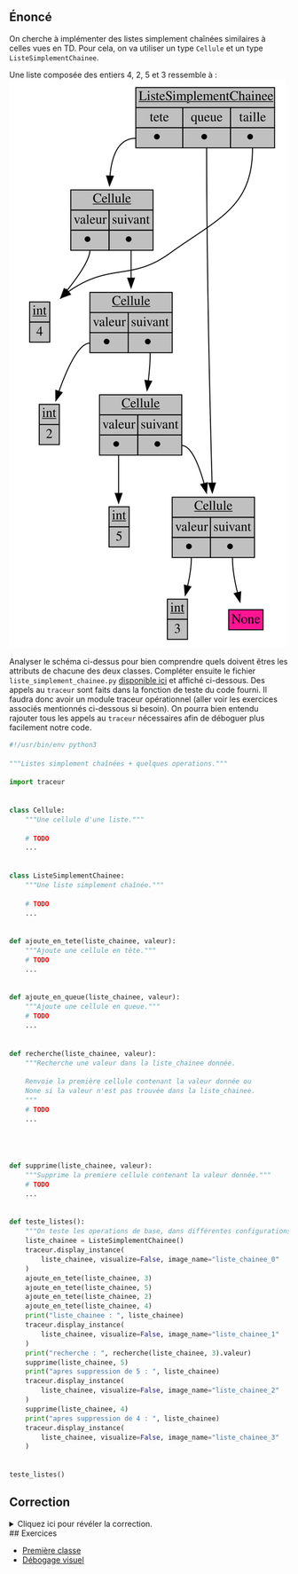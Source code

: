 ## Énoncé

On cherche à implémenter des listes simplement chaînées similaires à celles vues en TD.
Pour cela, on va utiliser un type `Cellule` et un type `ListeSimplementChainee`.

Une liste composée des entiers 4, 2, 5 et 3 ressemble à :
![liste simplement chaînée](liste_simplement_chainee.svg)

Analyser le schéma ci-dessus pour bien comprendre quels doivent êtres les attributs de chacune des deux classes.
Compléter ensuite le fichier `liste_simplement_chainee.py` [disponible ici](liste_simplement_chainee.py) et affiché ci-dessous.
Des appels au `traceur` sont faits dans la fonction de teste du code fourni.
Il faudra donc avoir un module traceur opérationnel (aller voir les exercices associés mentionnés ci-dessous si besoin).
On pourra bien entendu rajouter tous les appels au `traceur` nécessaires afin de déboguer plus facilement notre code.

```python
#!/usr/bin/env python3

"""Listes simplement chaînées + quelques operations."""

import traceur


class Cellule:
    """Une cellule d'une liste."""

    # TODO
    ...


class ListeSimplementChainee:
    """Une liste simplement chaînée."""

    # TODO
    ...


def ajoute_en_tete(liste_chainee, valeur):
    """Ajoute une cellule en tête."""
    # TODO
    ...


def ajoute_en_queue(liste_chainee, valeur):
    """Ajoute une cellule en queue."""
    # TODO
    ...


def recherche(liste_chainee, valeur):
    """Recherche une valeur dans la liste_chainee donnée.

    Renvoie la première cellule contenant la valeur donnée ou
    None si la valeur n'est pas trouvée dans la liste_chainee.
    """
    # TODO
    ...




def supprime(liste_chainee, valeur):
    """Supprime la premiere cellule contenant la valeur donnée."""
    # TODO
    ...


def teste_listes():
    """On teste les operations de base, dans différentes configurations."""
    liste_chainee = ListeSimplementChainee()
    traceur.display_instance(
        liste_chainee, visualize=False, image_name="liste_chainee_0"
    )
    ajoute_en_tete(liste_chainee, 3)
    ajoute_en_tete(liste_chainee, 5)
    ajoute_en_tete(liste_chainee, 2)
    ajoute_en_tete(liste_chainee, 4)
    print("liste_chainee : ", liste_chainee)
    traceur.display_instance(
        liste_chainee, visualize=False, image_name="liste_chainee_1"
    )
    print("recherche : ", recherche(liste_chainee, 3).valeur)
    supprime(liste_chainee, 5)
    print("apres suppression de 5 : ", liste_chainee)
    traceur.display_instance(
        liste_chainee, visualize=False, image_name="liste_chainee_2"
    )
    supprime(liste_chainee, 4)
    print("apres suppression de 4 : ", liste_chainee)
    traceur.display_instance(
        liste_chainee, visualize=False, image_name="liste_chainee_3"
    )


teste_listes()
```

## Correction
<details markdown="1">
<summary>Cliquez ici pour révéler la correction.</summary>

Voici les quatre images correspondant aux appels au `traceur` que l'on doit obtenir :

*liste_chainee_0.svg* :

![liste_chainee_0.svg](liste_chainee_0.svg)

*liste_chainee_1.svg* :

![liste_chainee_1.svg](liste_chainee_1.svg)

*liste_chainee_2.svg* :

![liste_chainee_2.svg](liste_chainee_2.svg)

*liste_chainee_3.svg* :

![liste_chainee_3.svg](liste_chainee_3.svg)

Et voici le code de correction.

```python
#!/usr/bin/env python3

"""Listes simplement chaînées + quelques operations."""

import traceur


class Cellule:
    """Une cellule d'une liste."""

    def __init__(self, valeur, suivant=None):
        self.valeur = valeur
        self.suivant = suivant



class ListeSimplementChainee:
    """Une liste simplement chaînée."""

    def __init__(self):
        self.tete = None
        self.queue = None
        self.taille = 0

    def __str__(self):
        """Renvoie val1 --> val2 --> val3 ...

        Attention à l'utilisation du `+=` sur des str.
        Nous verrons comment faire mieux en Python avec
        des générateurs prochainement.
        """
        str_repr = ""
        cellule_courante = self.tete
        while cellule_courante is not None:
            if str_repr:
                str_repr += " --> "
            str_repr += str(cellule_courante.valeur)
            cellule_courante = cellule_courante.suivant
        return str_repr



def ajoute_en_tete(liste_chainee, valeur):
    """Ajoute une cellule en tête."""
    # Temps constant
    liste_chainee.taille += 1
    liste_chainee.tete = Cellule(valeur, liste_chainee.tete)
    if liste_chainee.queue is None:
        liste_chainee.queue = liste_chainee.tete
    return liste_chainee


def ajoute_en_queue(liste_chainee, valeur):
    """Ajoute une cellule en queue."""
    # Possible en temps constant grace au pointeur de queue.
    liste_chainee.taille += 1
    nouvelle_cellule = Cellule(valeur)
    if liste_chainee.queue:
        liste_chainee.queue.suivant = nouvelle_cellule
    else:
        liste_chainee.tete = nouvelle_cellule

    liste_chainee.queue = nouvelle_cellule
    return liste_chainee


def recherche(liste_chainee, valeur):
    """Recherche une valeur dans la liste_chainee donnée.

    Renvoie la première cellule contenant la valeur donnée ou
    None si la valeur n'est pas trouvée dans la liste_chainee.
    """
    cellule_courante = liste_chainee.tete
    while cellule_courante is not None:
        if cellule_courante.valeur == valeur:
            return cellule_courante
        cellule_courante = cellule_courante.suivant
    return None


def supprime_suivant(liste_chainee, cellule):
    """Supprime la cellule apres la cellule donnée.

    Si la cellule donnée est None, supprime le premier élément de la liste_chainee.
    pre-condition: il y a un element a enlever.
    """
    liste_chainee.taille -= 1
    if cellule:
        assert cellule.suivant is not None, "utilisation invalide de supprimer_suivant"
        cellule_supprimee = cellule.suivant
        cellule.suivant = cellule_supprimee.suivant
    else:
        assert (
            liste_chainee.tete is not None
        ), "utilisation invalide de supprimer_suivant"
        cellule_supprimee = liste_chainee.tete
        liste_chainee.tete = cellule_supprimee.suivant

    if cellule_supprimee == liste_chainee.queue:
        liste_chainee.queue = cellule


def supprime(liste_chainee, valeur):
    """Supprime la premiere cellule contenant la valeur donnée."""
    cellule_precedente = None
    cellule_courante = liste_chainee.tete
    while cellule_courante is not None:
        if cellule_courante.valeur == valeur:
            supprime_suivant(liste_chainee, cellule_precedente)
            return liste_chainee
        cellule_precedente = cellule_courante
        cellule_courante = cellule_courante.suivant
    return liste_chainee


def teste_listes():
    """On teste les operations de base, dans différentes configurations."""
    liste_chainee = ListeSimplementChainee()
    traceur.display_instance(
        liste_chainee, visualize=False, image_name="liste_chainee_0"
    )
    ajoute_en_tete(liste_chainee, 3)
    ajoute_en_tete(liste_chainee, 5)
    ajoute_en_tete(liste_chainee, 2)
    ajoute_en_tete(liste_chainee, 4)
    print("liste_chainee : ", liste_chainee)
    traceur.display_instance(
        liste_chainee, visualize=False, image_name="liste_chainee_1"
    )
    print("recherche : ", recherche(liste_chainee, 3).valeur)
    supprime(liste_chainee, 5)
    print("apres suppression de 5 : ", liste_chainee)
    traceur.display_instance(
        liste_chainee, visualize=False, image_name="liste_chainee_2"
    )
    supprime(liste_chainee, 4)
    print("apres suppression de 4 : ", liste_chainee)
    traceur.display_instance(
        liste_chainee, visualize=False, image_name="liste_chainee_3"
    )


teste_listes()
```
</details>
## Exercices

- [Première classe](/3-references/travaux-pratiques/15-listes-sc/exercices/01-premiere-classe/index.html)
- [Débogage visuel](/3-references/travaux-pratiques/15-listes-sc/exercices/02-debogage-visuel/index.html)
